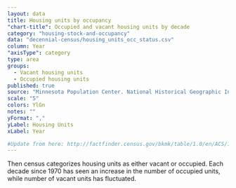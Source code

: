 ```yaml
---
layout: data
title: Housing units by occupancy
"chart-title": Occupied and vacant housing units by decade
category: "housing-stock-and-occupancy"
data: "decennial-census/housing_units_occ_status.csv"
column: Year
"axisType": category
type: area
groups:
  - Vacant housing units
  - Occupied housing units
published: true
source: "Minnesota Population Center. National Historical Geographic Information System: Version 11.0 [Database]. Minneapolis: University of Minnesota. 2016. http://doi.org/10.18128/D050.V11.0"
scale: "5"
colors: YlGn
notes: ""
yFormat: ","
yLabel: Housing Units
xLabel: Year

#Update from here: http://factfinder.census.gov/bkmk/table/1.0/en/ACS/15_5YR/B25002/1600000US0664000
---
```


Then census categorizes housing units as either vacant or occupied.  Each decade since 1970 has seen an increase in the number of occupied units, while number of vacant units has fluctuated.